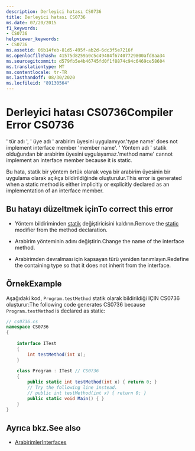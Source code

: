 ```yaml
---
description: Derleyici hatası CS0736
title: Derleyici hatası CS0736
ms.date: 07/20/2015
f1_keywords:
- CS0736
helpviewer_keywords:
- CS0736
ms.assetid: 06b14feb-81d5-495f-ab2d-6dc3f5e7216f
ms.openlocfilehash: 41575d8259a0c5c49484f67407729800afd8aa34
ms.sourcegitcommit: d579fb5e4b46745fd0f1f8874c94c6469ce58604
ms.translationtype: MT
ms.contentlocale: tr-TR
ms.lasthandoff: 08/30/2020
ms.locfileid: "89130564"
---
```

# <a name="compiler-error-cs0736"></a><span data-ttu-id="87c44-103">Derleyici hatası CS0736</span><span class="sxs-lookup"><span data-stu-id="87c44-103">Compiler Error CS0736</span></span>
<span data-ttu-id="87c44-104">' tür adı ', ' üye adı ' arabirim üyesini uygulamıyor.</span><span class="sxs-lookup"><span data-stu-id="87c44-104">'type name' does not implement interface member 'member name'.</span></span> <span data-ttu-id="87c44-105">' Yöntem adı ' statik olduğundan bir arabirim üyesini uygulayamaz.</span><span class="sxs-lookup"><span data-stu-id="87c44-105">'method name' cannot implement an interface member because it is static.</span></span>  
  
 <span data-ttu-id="87c44-106">Bu hata, statik bir yöntem örtük olarak veya bir arabirim üyesinin bir uygulama olarak açıkça bildirildiğinde oluşturulur.</span><span class="sxs-lookup"><span data-stu-id="87c44-106">This error is generated when a static method is either implicitly or explicitly declared as an implementation of an interface member.</span></span>  
  
## <a name="to-correct-this-error"></a><span data-ttu-id="87c44-107">Bu hatayı düzeltmek için</span><span class="sxs-lookup"><span data-stu-id="87c44-107">To correct this error</span></span>  
  
- <span data-ttu-id="87c44-108">Yöntem bildiriminden [statik](../language-reference/keywords/static.md) değiştiricisini kaldırın.</span><span class="sxs-lookup"><span data-stu-id="87c44-108">Remove the [static](../language-reference/keywords/static.md) modifier from the method declaration.</span></span>  
  
- <span data-ttu-id="87c44-109">Arabirim yönteminin adını değiştirin.</span><span class="sxs-lookup"><span data-stu-id="87c44-109">Change the name of the interface method.</span></span>  
  
- <span data-ttu-id="87c44-110">Arabirimden devralması için kapsayan türü yeniden tanımlayın.</span><span class="sxs-lookup"><span data-stu-id="87c44-110">Redefine the containing type so that it does not inherit from the interface.</span></span>  
  
## <a name="example"></a><span data-ttu-id="87c44-111">Örnek</span><span class="sxs-lookup"><span data-stu-id="87c44-111">Example</span></span>  
 <span data-ttu-id="87c44-112">Aşağıdaki kod, `Program.testMethod` statik olarak bildirildiği IÇIN CS0736 oluşturur:</span><span class="sxs-lookup"><span data-stu-id="87c44-112">The following code generates CS0736 because `Program.testMethod` is declared as static:</span></span>  
  
```csharp  
// cs0736.cs  
namespace CS0736  
{
  
    interface ITest  
    {  
        int testMethod(int x);  
    }  
  
    class Program : ITest // CS0736  
    {  
        public static int testMethod(int x) { return 0; }  
        // Try the following line instead.  
        // public int testMethod(int x) { return 0; }  
        public static void Main() { }  
    }
}  
```  
  
## <a name="see-also"></a><span data-ttu-id="87c44-113">Ayrıca bkz.</span><span class="sxs-lookup"><span data-stu-id="87c44-113">See also</span></span>

- [<span data-ttu-id="87c44-114">Arabirimler</span><span class="sxs-lookup"><span data-stu-id="87c44-114">Interfaces</span></span>](../programming-guide/interfaces/index.md)
